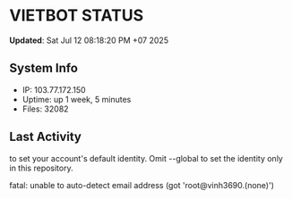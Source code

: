 # VIETBOT STATUS
**Updated**: Sat Jul 12 08:18:20 PM +07 2025

## System Info
- IP: 103.77.172.150
- Uptime: up 1 week, 5 minutes
- Files: 32082

## Last Activity

to set your account's default identity.
Omit --global to set the identity only in this repository.

fatal: unable to auto-detect email address (got 'root@vinh3690.(none)')
